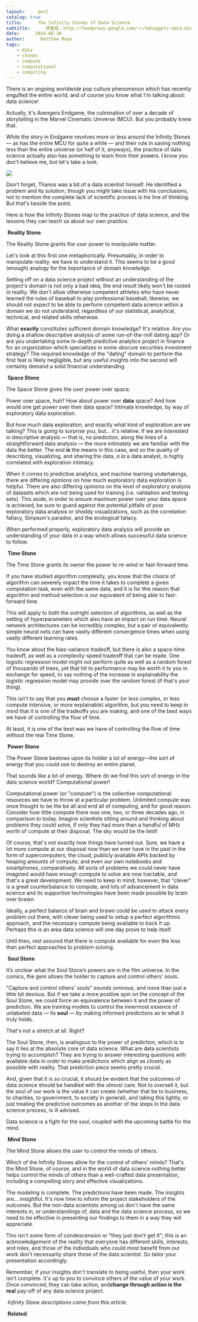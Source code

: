 ```yaml
---
layout:     post
catalog: true
title:      The Infinity Stones of Data Science
subtitle:      转载自：http://feedproxy.google.com/~r/kdnuggets-data-mining-analytics/~3/Xxq6oj9_fiM/infinity-stones-data-science.html
date:      2019-06-10
author:      Matthew Mayo
tags:
    - data
    - stones
    - compute
    - computational
    - computing
---
```


There is an ongoing worldwide pop culture phenomenon which has recently engulfed the entire world, and of course you know what I'm talking about: data science!

Actually, it's Avengers Endgame, the culmination of over a decade of storytelling in the Marvel Cinematic Universe (MCU). But you probably knew that.

While the story in Endgame revolves more or less around the Infinity Stones — as has the entire MCU for quite a while — and their role in saving nothing less than the entire universe (or half of it, anyways), the practice of data science actually also has something to learn from their powers. I know you don't believe me, but let's take a look.

![](https://i.ibb.co/c2L5FHF/infinity-gauntlet.jpg)


Don't forget, Thanos was a bit of a data scientist himself. He identified a problem and its solution, though you might take issue with his conclusions, not to mention the complete lack of scientific process is his line of thinking. But that's beside the point.

Here is how the Infinity Stones map to the practice of data science, and the lessons they can teach us about our own practice.

 **Reality Stone**

> 
The Reality Stone grants the user power to manipulate matter.


Let's look at this first one metaphorically. Presumably, in order to manipulate reality, we have to understand it. This seems to be a good (enough) analogy for the importance of domain knowledge.

Setting off on a data science project without an understanding of the project's domain is not only a bad idea, the end result likely won't be rooted in reality. We don't allow otherwise competent athletes who have never learned the rules of baseball to play professional baseball; likewise, we should not expect to be able to perform competent data science within a domain we do not understand, regardless of our statistical, analytical, technical, and related skills otherwise.

What **exactly** constitutes sufficient domain knowledge? It's relative. Are you doing a shallow descriptive analysis of some run-of-the-mill dating app? Or are you undertaking some in-depth predictive analytics project in finance for an organization which specializes in some obscure securities investment strategy? The required knowledge of the "dating" domain to perform the first feat is likely negligible, but any useful insights into the second will certainly demand a solid financial understanding.

 **Space Stone**

> 
The Space Stone gives the user power over space.


Power over space, huh? How about power over **data** space? And how would one get power over their data space? Intimate knowledge, by way of exploratory data exploration.

But how much data exploration, and exactly what kind of exploration are we talking? This is going to surprise you, but... it's relative. If we are interested in descriptive analysis — that is, no prediction, along the lines of a straightforward data analysis — the more intimately we are familiar with the data the better. The end **is** the means in this case, and so the quality of describing, visualizing, and sharing the data, *a la* a data analyst, is highly correlated with exploration intimacy.

When it comes to predictive analytics, and machine learning undertakings, there are differing opinions on how much exploratory data exploration is helpful. There are also differing opinions on the level of exploratory analysis of datasets which are not being used for training (i.e. validation and testing sets). This aside, in order to ensure maximum power over your data space is achieved, be sure to guard against the potential pitfalls of poor exploratory data analysis or shoddy visualizations, such as the correlation fallacy, Simpson's paradox, and the ecological fallacy.

When performed properly, exploratory data analysis will provide an understanding of your data in a way which allows successful data science to follow.

 **Time Stone**

> 
The Time Stone grants its owner the power to re-wind or fast-forward time.


If you have studied algorithm complexity, you know that the choice of algorithm can severely impact the time it takes to complete a given computation task, even with the same data, and it is for this reason that algorithm and method selection is our equivalent of being able to fast-forward time.

This will apply to both the outright selection of algorithms, as well as the setting of hyperparameters which also have an impact on run time. Neural network architectures can be incredibly complex, but a pair of equivalently simple neural nets can have vastly different convergence times when using vastly different learning rates. 

You know about the bias-variance tradeoff, but there is also a space-time tradeoff, as well as a complexity-speed tradeoff that can be made. One logistic regression model might not perform quite as well as a random forest of thousands of trees, yet that hit to performance may be worth it to you in exchange for speed, to say nothing of the increase in explainability the logistic regression model may provide over the random forest (if that's your thing).

This isn't to say that you **must** choose a faster (or less complex, or less compute intensive, or more explainable) algorithm, but you need to keep in mind that it is one of the tradeoffs you are making, and one of the best ways we have of controlling the flow of time. 

At least, it is one of the best was we have of controlling the flow of time without the real Time Stone.

 **Power Stone**

> 
The Power Stone bestows upon its holder a lot of energy—the sort of energy that you could use to destroy an entire planet.


That sounds like a lot of energy. Where do we find this sort of energy in the data science world? Computational power!

Computational power (or "compute") is the collective computational resources we have to throw at a particular problem. Unlimited compute was once thought to be the be all and end all of computing, and for good reason. Consider how little compute there was one, two, or three decades ago, in comparison to today. Imagine scientists sitting around and thinking about problems they could solve, if only they had more than a handful of MHz worth of compute at their disposal. The sky would be the limit!

Of course, that's not exactly how things have turned out. Sure, we have a lot more compute at our disposal now than we ever have in the past in the form of supercomputers, the cloud, publicly available APIs backed by heaping amounts of compute, and even our own notebooks and smartphones, comparatively. All sorts of problems we could never have imagined would have enough compute to solve are now tractable, and that's a great development. We need to keep in mind, however, that "clever" is a great counterbalance to compute, and lots of advancement in data science and its supportive technologies have been made possible by brain over brawn.

Ideally, a perfect balance of brain and brawn could be used to attack every problem out there, with clever being used to setup a perfect algorithmic approach, and the necessary compute being available to back it up. Perhaps this is an area data science will one day prove to help itself.

Until then, rest assured that there is compute available for even the less than perfect approaches to problem solving.

 **Soul Stone**

> 
It’s unclear what the Soul Stone’s powers are in the film universe. In the comics, the gem allows the holder to capture and control others’ souls.


"Capture and control others' souls" sounds ominous, and more than just a little bit devious. But if we take a more positive spin on the concept of the Soul Stone, we could force an equivalence between it and the power of prediction. We are training models to control the innermost essence of unlabeled data — its **soul** — by making informed predictions as to what it truly holds.

That's not a stretch at all. Right?

The Soul Stone, then, is analogous to the power of prediction, which is to say it lies at the absolute core of data science. What are data scientists trying to accomplish? They are trying to answer interesting questions with available data in order to make predictions which align as closely as possible with reality. That prediction piece seems pretty crucial.

And, given that it is so crucial, it should be evident that the outcomes of data science should be handled with the utmost care. Not to oversell it, but the soul of our work is the value it can create (whether that be to business, to charities, to government, to society in general), and taking this lightly, or just treating the predictive outcomes as another of the steps in the data science process, is ill advised.

Data science is a fight for the soul, coupled with the upcoming battle for the mind.

 **Mind Stone**

> 
The Mind Stone allows the user to control the minds of others.


Which of the Infinity Stones allow for the control of others' minds? That's the Mind Stone, of course, and in the world of data science nothing better helps control the minds of others than a well-crafted data presentation, including a compelling story and effective visualizations.

The modeling is complete. The predictions have been made. The insights are... insightful. It's now time to inform the project stakeholders of the outcomes. But the non-data scientists among us don't have the same interests in, or understandings of, data and the data science process, so we need to be effective in presenting our findings to them in a way they will appreciate. 

This isn't some form of condescension or "they just don't get it"; this is an acknowledgement of the reality that everyone has different skills, interests, and roles, and those of the individuals who could most benefit from our work don't necessarily share those of the data scientist. So tailor your presentation accordingly.

Remember, if your insights don't translate to being useful, then your work isn't complete. It's up to you to convince others of the value of your work. Once convinced, they can take action, and**change through action is the real** pay-off of any data science project.

 *Infinity Stone descriptions came from this article.*

 **Related**:



 
